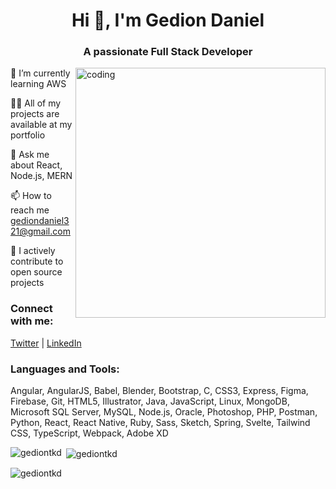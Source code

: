 <h1 align="center">Hi 👋, I'm Gedion Daniel</h1>
<h3 align="center">A passionate Full Stack Developer</h3>
<img align="right" alt="coding" width="400" src="https://cdn.dribbble.com/users/1162077/screenshots/3848914/programmer.gif"/>
🌱 I’m currently learning AWS

👨‍💻 All of my projects are available at my portfolio

💬 Ask me about React, Node.js, MERN

📫 How to reach me gediondaniel321@gmail.com

🤝 I actively contribute to open source projects

<h3 align="left">Connect with me:</h3>
<p align="left">
  <a href="https://twitter.com/gedion_gt" target="blank">Twitter</a> |
  <a href="https://linkedin.com/in/gediontkd" target="blank">LinkedIn</a>
</p>
<h3 align="left">Languages and Tools:</h3>
<p align="left">
  Angular, AngularJS, Babel, Blender, Bootstrap, C, CSS3, Express, Figma, Firebase, Git, HTML5, Illustrator, Java, JavaScript, Linux, MongoDB, Microsoft SQL Server, MySQL, Node.js, Oracle, Photoshop, PHP, Postman, Python, React, React Native, Ruby, Sass, Sketch, Spring, Svelte, Tailwind CSS, TypeScript, Webpack, Adobe XD
</p>
<p><img align="left" src="https://github-readme-stats.vercel.app/api/top-langs?username=gediontkd&show_icons=true&locale=en&layout=compact" alt="gediontkd" /></p>
<p>&nbsp;<img align="center" src="https://github-readme-stats.vercel.app/api?username=gediontkd&show_icons=true&locale=en" alt="gediontkd" /></p>
<p><img align="center" src="https://github-readme-streak-stats.herokuapp.com/?user=gediontkd&" alt="gediontkd" /></p>
